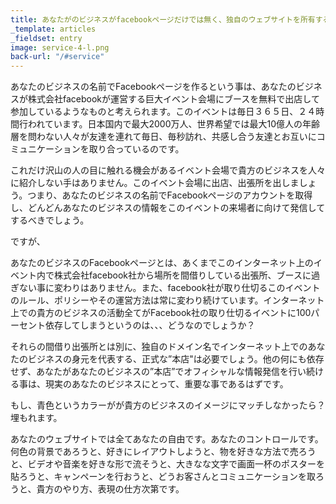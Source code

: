 ```yaml
---
title: あなたがのビジネスがfacebookページだけでは無く、独自のウェブサイトを所有するべき理由
_template: articles
_fieldset: entry
image: service-4-l.png
back-url: "/#service"
---
```

あなたのビジネスの名前でFacebookページを作るという事は、あなたのビジネスが株式会社facebookが運営する巨大イベント会場にブースを無料で出店して参加しているようなものと考えられます。このイベントは毎日３６５日、２４時間行われています。日本国内で最大2000万人、世界希望では最大10億人の年齢層を問わない人々が友達を連れて毎日、毎秒訪れ、共感し合う友達とお互いにコミュニケーションを取り合っているのです。

これだけ沢山の人の目に触れる機会があるイベント会場で貴方のビジネスを人々に紹介しない手はありません。このイベント会場に出店、出張所を出しましょう。つまり、あなたのビジネスの名前でFacebookページのアカウントを取得し、どんどんあなたのビジネスの情報をこのイベントの来場者に向けて発信してするべきでしょう。

ですが、

あなたのビジネスのFacebookページとは、あくまでこのインターネット上のイベント内で株式会社facebook社から場所を間借りしている出張所、ブースに過ぎない事に変わりはありません。また、facebook社が取り仕切るこのイベントのルール、ポリシーやその運営方法は常に変わり続けています。インターネット上での貴方のビジネスの活動全てがFacebook社の取り仕切るイベントに100パーセント依存してしまうというのは、、、どうなのでしょうか？

それらの間借り出張所とは別に、独自のドメイン名でインターネット上でのあなたのビジネスの身元を代表する、正式な”本店"は必要でしょう。他の何にも依存せず、あなたがあなたのビジネスの”本店”でオフィシャルな情報発信を行い続ける事は、現実のあなたのビジネスにとって、重要な事であるはずです。


もし、青色というカラーがが貴方のビジネスのイメージにマッチしなかったら？　埋もれます。

あなたのウェブサイトでは全てあなたの自由です。あなたのコントロールです。何色の背景であろうと、好きにレイアウトしようと、物を好きな方法で売ろうと、ビデオや音楽を好きな形で流そうと、大きなな文字で画面一杯のポスターを貼ろうと、キャンペーンを行おうと、どうお客さんとコミュニケーションを取ろうと、貴方のやり方、表現の仕方次第です。

